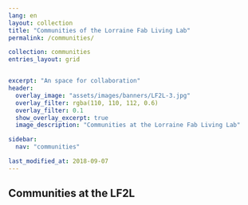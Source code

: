 ```yaml
---
lang: en
layout: collection
title: "Communities of the Lorraine Fab Living Lab"
permalink: /communities/

collection: communities
entries_layout: grid


excerpt: "An space for collaboration"
header:  
  overlay_image: "assets/images/banners/LF2L-3.jpg" 
  overlay_filter: rgba(110, 110, 112, 0.6)
  overlay_filter: 0.1
  show_overlay_excerpt: true 
  image_description: "Communities at the Lorraine Fab Living Lab"

sidebar:
  nav: "communities"

last_modified_at: 2018-09-07
---
```


## Communities at the LF2L
